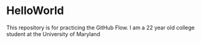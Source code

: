 # HelloWorld
This repository is for practicing the GitHub Flow.
I am a 22 year old college student at the University of Maryland
